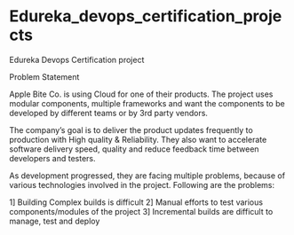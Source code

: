 # Edureka_devops_certification_projects
Edureka Devops Certification project 

Problem Statement


Apple Bite Co. is using Cloud for one of their products. The project uses modular components, multiple frameworks and want the components to be developed by different teams or by 3rd party vendors. 


The company’s goal is to deliver the product updates frequently to production with High quality & Reliability. They also want to accelerate software delivery speed, quality and reduce feedback time between developers and testers. 


As development progressed, they are facing multiple problems, because of various technologies involved in the project. Following are the problems:


1] Building Complex builds is difficult
2] Manual efforts to test various components/modules of the project
3] Incremental builds are difficult to manage, test and deploy